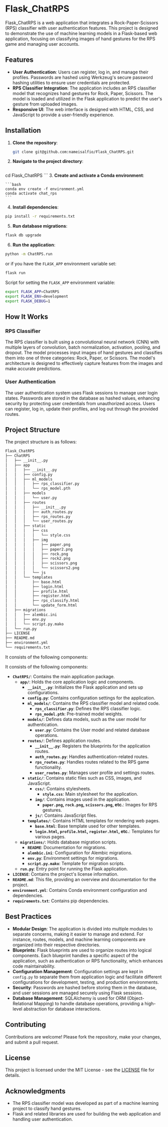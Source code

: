 # Flask_ChatRPS

Flask_ChatRPS is a web application that integrates a Rock-Paper-Scissors (RPS) classifier with user authentication features. This project is designed to demonstrate the use of machine learning models in a Flask-based web application, focusing on classifying images of hand gestures for the RPS game and managing user accounts.

## Features

- **User Authentication**: Users can register, log in, and manage their profiles. Passwords are hashed using Werkzeug's secure password hashing utilities to ensure user credentials are protected.
- **RPS Classifier Integration**: The application includes an RPS classifier model that recognizes hand gestures for Rock, Paper, Scissors. The model is loaded and utilized in the Flask application to predict the user's gesture from uploaded images.
- **Responsive UI**: The web interface is designed with HTML, CSS, and JavaScript to provide a user-friendly experience.

## Installation

1. **Clone the repository**:

   ```bash
   git clone git@github.com:nameisalfio/Flask_ChatRPS.git
   ````

2. **Navigate to the project directory**:

   ```bash
  cd Flask_ChatRPS
    ```
3. **Create and activate a Conda environment**:

    ```bash
    conda env create -f environment.yml
    conda activate chat_rps
    ```

4. **Install dependencies**:

  ```bash
  pip install -r requirements.txt
  ```

5. **Run database migrations**:

  ```bash
  flask db upgrade
  ```

6. **Run the application**:

  ```bash
  python -m ChatRPS.run
  ```

  or if you have the `FLASK_APP` environment variable set:

  ```bash
  flask run
  ```

  Script for setting the `FLASK_APP` environment variable:

  ```bash
  export FLASK_APP=ChatRPS
  export FLASK_ENV=development
  export FLASK_DEBUG=1
  ```

## How It Works

### RPS Classifier

The RPS classifier is built using a convolutional neural network (CNN) with multiple layers of convolution, batch normalization, activation, pooling, and dropout. The model processes input images of hand gestures and classifies them into one of three categories: Rock, Paper, or Scissors. The model's architecture is designed to effectively capture features from the images and make accurate predictions.

### User Authentication

The user authentication system uses Flask sessions to manage user login states. Passwords are stored in the database as hashed values, enhancing security by protecting user credentials from unauthorized access. Users can register, log in, update their profiles, and log out through the provided routes.

## Project Structure

The project structure is as follows:

```bash
Flask_ChatRPS
├── ChatRPS
│   ├── __init__.py
│   ├── app
│   │   ├── __init__.py
│   │   ├── config.py
│   │   ├── ml_models
│   │   │   ├── rps_classifier.py
│   │   │   └── rps_model.pth
│   │   ├── models
│   │   │   └── user.py
│   │   ├── routes
│   │   │   ├── __init__.py
│   │   │   ├── auth_routes.py
│   │   │   ├── rps_routes.py
│   │   │   └── user_routes.py
│   │   ├── static
│   │   │   ├── css
│   │   │   │   └── style.css
│   │   │   ├── img
│   │   │   │   ├── paper.png
│   │   │   │   ├── paper2.png
│   │   │   │   ├── rock.png
│   │   │   │   ├── rock2.png
│   │   │   │   ├── scissors.png
│   │   │   │   └── scissors2.png
│   │   │   └── js
│   │   └── templates
│   │       ├── base.html
│   │       ├── login.html
│   │       ├── profile.html
│   │       ├── register.html
│   │       ├── rps_classify.html
│   │       └── update_form.html
│   ├── migrations
│   │   ├── alembic.ini
│   │   ├── env.py
│   │   └── script.py.mako
│   └── run.py
├── LICENSE
├── README.md
├── environment.yml
└── requirements.txt
```

It consists of the following components:

It consists of the following components:

- **`ChatRPS/`**: Contains the main application package.
  - **`app/`**: Holds the core application logic and components.
    - **`__init__.py`**: Initializes the Flask application and sets up configurations.
    - **`config.py`**: Contains configuration settings for the application.
    - **`ml_models/`**: Contains the RPS classifier model and related code.
      - **`rps_classifier.py`**: Defines the RPS classifier logic.
      - **`rps_model.pth`**: Pre-trained model weights.
    - **`models/`**: Defines data models, such as the user model for authentication.
      - **`user.py`**: Contains the User model and related database operations.
    - **`routes/`**: Defines application routes.
      - **`__init__.py`**: Registers the blueprints for the application routes.
      - **`auth_routes.py`**: Handles authentication-related routes.
      - **`rps_routes.py`**: Handles routes related to the RPS game functionality.
      - **`user_routes.py`**: Manages user profile and settings routes.
    - **`static/`**: Contains static files such as CSS, images, and JavaScript.
      - **`css/`**: Contains stylesheets.
        - **`style.css`**: Main stylesheet for the application.
      - **`img/`**: Contains images used in the application.
        - **`paper.png`, `rock.png`, `scissors.png`, etc.**: Images for RPS gestures.
      - **`js/`**: Contains JavaScript files.
    - **`templates/`**: Contains HTML templates for rendering web pages.
      - **`base.html`**: Base template used for other templates.
      - **`login.html`, `profile.html`, `register.html`, etc.**: Templates for various pages.
  - **`migrations/`**: Holds database migration scripts.
    - **`README`**: Documentation for migrations.
    - **`alembic.ini`**: Configuration for Alembic migrations.
    - **`env.py`**: Environment settings for migrations.
    - **`script.py.mako`**: Template for migration scripts.
  - **`run.py`**: Entry point for running the Flask application.
- **`LICENSE`**: Contains the project's license information.
- **`README.md`**: This file, providing an overview and documentation for the project.
- **`environment.yml`**: Contains Conda environment configuration and dependencies.
- **`requirements.txt`**: Contains pip dependencies.

## Best Practices

- **Modular Design**: The application is divided into multiple modules to separate concerns, making it easier to manage and extend. For instance, routes, models, and machine learning components are organized into their respective directories.
- **Blueprints**: Flask blueprints are used to organize routes into logical components. Each blueprint handles a specific aspect of the application, such as authentication or RPS functionality, which enhances code maintainability.
- **Configuration Management**: Configuration settings are kept in `config.py` to separate them from application logic and facilitate different configurations for development, testing, and production environments.
- **Security**: Passwords are hashed before storing them in the database, and user sessions are managed securely using Flask sessions.
- **Database Management**: SQLAlchemy is used for ORM (Object-Relational Mapping) to handle database operations, providing a high-level abstraction for database interactions.

## Contributing

Contributions are welcome! Please fork the repository, make your changes, and submit a pull request.

## License

This project is licensed under the MIT License - see the [LICENSE](LICENSE) file for details.

## Acknowledgments

- The RPS classifier model was developed as part of a machine learning project to classify hand gestures.
- Flask and related libraries are used for building the web application and handling user authentication.